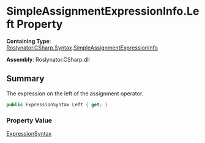 # SimpleAssignmentExpressionInfo\.Left Property

**Containing Type**: [Roslynator.CSharp.Syntax](../../README.md)\.[SimpleAssignmentExpressionInfo](../README.md)

**Assembly**: Roslynator\.CSharp\.dll

## Summary

The expression on the left of the assignment operator\.

```csharp
public ExpressionSyntax Left { get; }
```

### Property Value

[ExpressionSyntax](https://docs.microsoft.com/en-us/dotnet/api/microsoft.codeanalysis.csharp.syntax.expressionsyntax)

